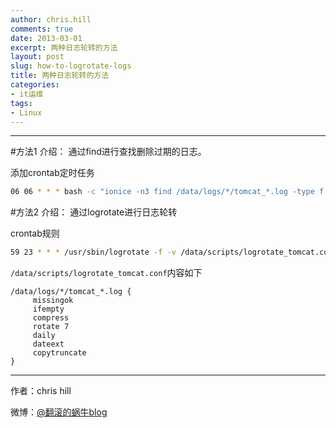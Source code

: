 ```yaml
---
author: chris.hill
comments: true
date: 2013-03-01
excerpt: 两种日志轮转的方法
layout: post
slug: how-to-logrotate-logs
title: 两种日志轮转的方法 
categories:
- it运维
tags:
- Linux
---
```


* * *



#方法1
介绍：
通过find进行查找删除过期的日志。

添加crontab定时任务

```sh
06 06 * * * bash -c "ionice -n3 find /data/logs/*/tomcat_*.log -type f -mtime +30 -delete  >>/tmp/delete.log 2>&1"

```

#方法2
介绍：
通过logrotate进行日志轮转


crontab规则

```sh
59 23 * * * /usr/sbin/logrotate -f -v /data/scripts/logrotate_tomcat.conf
```

`/data/scripts/logrotate_tomcat.conf`内容如下

```
/data/logs/*/tomcat_*.log {
     missingok
     ifempty
     compress
     rotate 7
     daily
     dateext
     copytruncate
}
```





* * *


作者：chris hill



微博：[@翻滚的蜗牛blog](http://www.weibo.com/weittor)

